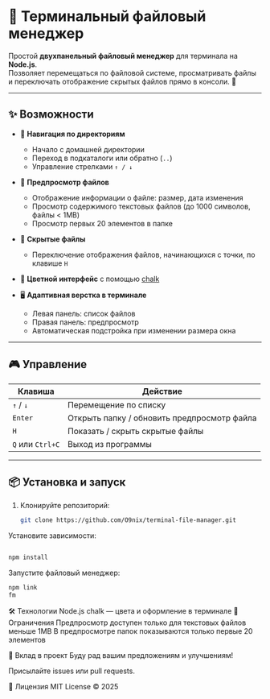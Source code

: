 # 📂 Терминальный файловый менеджер

Простой **двухпанельный файловый менеджер** для терминала на **Node.js**.  
Позволяет перемещаться по файловой системе, просматривать файлы и переключать отображение скрытых файлов прямо в консоли. 🚀  

---

## ✨ Возможности

- 📁 **Навигация по директориям**  
  - Начало с домашней директории  
  - Переход в подкаталоги или обратно (`..`)  
  - Управление стрелками `↑ / ↓`  

- 👀 **Предпросмотр файлов**  
  - Отображение информации о файле: размер, дата изменения  
  - Просмотр содержимого текстовых файлов (до 1000 символов, файлы < 1MB)  
  - Просмотр первых 20 элементов в папке  

- 🙈 **Скрытые файлы**  
  - Переключение отображения файлов, начинающихся с точки, по клавише `H`  

- 🎨 **Цветной интерфейс** с помощью [chalk](https://www.npmjs.com/package/chalk)  

- 🖥️ **Адаптивная верстка в терминале**  
  - Левая панель: список файлов  
  - Правая панель: предпросмотр  
  - Автоматическая подстройка при изменении размера окна  

---

## 🎮 Управление

| Клавиша         | Действие                                    |
|-----------------|---------------------------------------------|
| `↑` / `↓`       | Перемещение по списку                       |
| `Enter`         | Открыть папку / обновить предпросмотр файла |
| `H`             | Показать / скрыть скрытые файлы             |
| `Q` или `Ctrl+C`| Выход из программы                          |

---

## 📦 Установка и запуск

1. Клонируйте репозиторий:
   ```bash
   git clone https://github.com/O9nix/terminal-file-manager.git
   ```
   
Установите зависимости:

```bash

npm install
```
Запустите файловый менеджер:

```bash
npm link
fm
```
🛠️ Технологии
Node.js
chalk — цвета и оформление в терминале
🚧 Ограничения
Предпросмотр доступен только для текстовых файлов меньше 1MB
В предпросмотре папок показываются только первые 20 элементов


🤝 Вклад в проект
Буду рад вашим предложениям и улучшениям!

Присылайте issues или pull requests.

📜 Лицензия
MIT License © 2025
